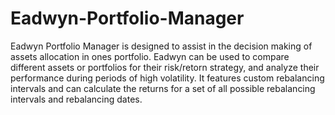 # Eadwyn-Portfolio-Manager

Eadwyn Portfolio Manager is designed to assist in the decision making of assets allocation in ones portfolio. Eadwyn can be used to compare different assets or portfolios for their risk/retorn strategy, and analyze their performance during periods of high volatility. It features custom rebalancing intervals and can calculate the returns for a set of all possible rebalancing intervals and rebalancing dates.

